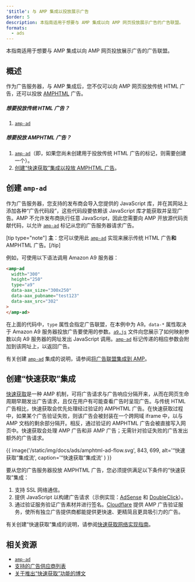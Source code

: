 ```yaml
---
'$title': 与 AMP 集成以投放展示广告
$order: 5
description: 本指南适用于想要与 AMP 集成以向 AMP 网页投放展示广告的广告联盟。
formats:
  - ads
---
```


本指南适用于想要与 AMP 集成以向 AMP 网页投放展示广告的广告联盟。

## 概述

作为广告服务器，与 AMP 集成后，您不仅可以向 AMP 网页投放传统 HTML 广告，还可以投放 [AMPHTML](../../../documentation/guides-and-tutorials/learn/intro-to-amphtml-ads.md) 广告。

##### 想要投放传统 HTML 广告？

1. [`amp-ad`](../../../documentation/components/reference/amp-ad.md)

##### 想要投放 AMPHTML 广告？

1. [`amp-ad`](../../../documentation/components/reference/amp-ad.md)（即，如果您尚未创建用于投放传统 HTML 广告的标记，则需要创建一个）。
2. [创建“快速获取”集成以投放 AMPHTML 广告](#creating-a-fast-fetch-integration)。

## 创建 `amp-ad` <a name="creating-an-amp-ad"></a>

作为广告服务器，您支持的发布商会导入您提供的 JavaScript 库，并在其网站上添加各种“广告代码段”，这些代码段要依赖该 JavaScript 库才能获取并呈现广告。AMP 不允许发布商执行任意 JavaScript，因此您需要向 AMP 开放源代码贡献代码，以允许 [`amp-ad`](../../../documentation/components/reference/amp-ad.md) 标记从您的广告服务器请求广告。

[tip type="note"] **主**：您可以使用此 [`amp-ad`](../../../documentation/components/reference/amp-ad.md) 实现来展示传统 HTML 广告**和** AMPHTML 广告。[/tip]

例如，可使用以下语法调用 Amazon A9 服务器：

```html
<amp-ad
  width="300"
  height="250"
  type="a9"
  data-aax_size="300x250"
  data-aax_pubname="test123"
  data-aax_src="302"
>
</amp-ad>
```

在上面的代码中，`type` 属性会指定广告联盟，在本例中为 A9。`data-*` 属性取决于 Amazon A9 服务器投放广告要使用的参数。[`a9.js`](https://github.com/ampproject/amphtml/blob/main/ads/a9.js) 文件向您展示了如何映射参数以向 A9 服务器的网址发出 JavaScript 调用。[`amp-ad`](../../../documentation/components/reference/amp-ad.md) 标记传递的相应参数会附加到该网址上，以返回广告。

有关创建 [`amp-ad`](../../../documentation/components/reference/amp-ad.md) 集成的说明，请参阅[将广告联盟集成到 AMP](https://github.com/ampproject/amphtml/blob/main/ads/README.md)。

## 创建“快速获取”集成 <a name="creating-a-fast-fetch-integration"></a>

[快速获取](https://blog.amp.dev/2017/08/21/even-faster-loading-ads-in-amp/)是一种 AMP 机制，可将广告请求与广告响应分隔开来，从而在网页生命周期早期发出广告请求，且仅在用户有可能查看广告时呈现广告。与传统 HTML 广告相比，快速获取会优先处理经过验证的 AMPHTML 广告。在快速获取过程中，如果某个广告验证失败，则该广告会被封装在一个跨网域 iframe 中，以与 AMP 文档的剩余部分隔开。相反，通过验证的 AMPHTML 广告会被直接写入网页中。快速获取会处理 AMP 广告和非 AMP 广告；无需针对验证失败的广告发出额外的广告请求。

{{ image('/static/img/docs/ads/amphtml-ad-flow.svg', 843, 699, alt='“快速获取”集成流', caption='“快速获取”集成流' ) }}

要从您的广告服务器投放 AMPHTML 广告，您必须提供满足以下条件的“快速获取”集成：

1. 支持 SSL 网络通信。
2. 提供 JavaScript 以构建广告请求（示例实现：[AdSense](https://github.com/ampproject/amphtml/tree/master/extensions/amp-ad-network-adsense-impl) 和 [DoubleClick](https://github.com/ampproject/amphtml/tree/master/extensions/amp-ad-network-doubleclick-impl)）。
3. 通过验证服务验证广告素材并进行签名。[Cloudflare](https://blog.cloudflare.com/firebolt/) 提供 AMP 广告验证服务，使所有独立广告提供商都能提供更快速、更精简且更具吸引力的广告。

有关创建“快速获取”集成的说明，请参阅[快速获取网络实现指南](https://github.com/ampproject/amphtml/blob/main/ads/google/a4a/docs/Network-Impl-Guide.md)。

## 相关资源

- [`amp-ad`](../../../documentation/components/reference/amp-ad.md)
- [支持的广告供应商列表](../../../documentation/guides-and-tutorials/develop/monetization/ads_vendors.md)
- [关于推出“快速获取”功能的博文](https://blog.amp.dev/2017/08/21/even-faster-loading-ads-in-amp/)
